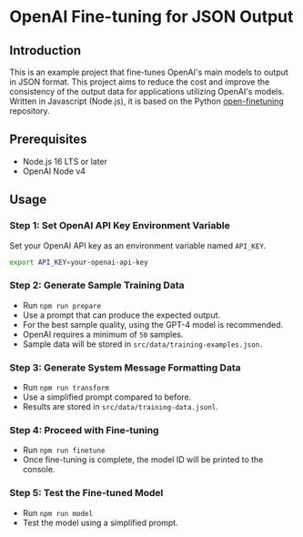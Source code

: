 # OpenAI Fine-tuning for JSON Output

## Introduction

This is an example project that fine-tunes OpenAI's main models to output in JSON format. This project aims to reduce the cost and improve the consistency of the output data for applications utilizing OpenAI's models. Written in Javascript (Node.js), it is based on the Python [open-finetuning](https://github.com/horosin/open-finetuning) repository.

## Prerequisites
- Node.js 16 LTS or later
- OpenAI Node v4

## Usage

### Step 1: Set OpenAI API Key Environment Variable
Set your OpenAI API key as an environment variable named `API_KEY`.
```bash
export API_KEY=your-openai-api-key
```

### Step 2: Generate Sample Training Data
- Run `npm run prepare`
- Use a prompt that can produce the expected output.
- For the best sample quality, using the GPT-4 model is recommended.
- OpenAI requires a minimum of `50` samples.
- Sample data will be stored in `src/data/training-examples.json.`

### Step 3: Generate System Message Formatting Data
- Run `npm run transform`
- Use a simplified prompt compared to before.
- Results are stored in `src/data/training-data.jsonl`.

### Step 4: Proceed with Fine-tuning
- Run `npm run finetune`
- Once fine-tuning is complete, the model ID will be printed to the console.

### Step 5: Test the Fine-tuned Model
- Run `npm run model`
- Test the model using a simplified prompt.

